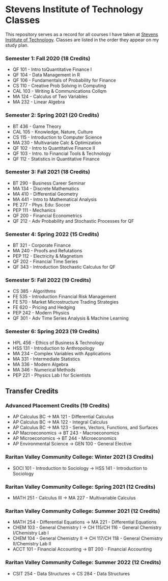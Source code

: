# Stevens Institute of Technology Classes
This repository serves as a record for all courses I have taken at [Stevens Institute of Technology](https://stevens.edu). Classes are listed in the order they appear on my study plan.

### Semester 1: Fall 2020 (18 Credits)
- QF 101 - Intro toQuantitative Finance I
- QF 104 - Data Management in R
- QF 106 - Fundamentals of Probability for Finance
- CS 110 - Creative Prob Solving in Computing
- CAL 103 - Writing & Communications Collqm
- MA 124 - Calculus of Two Variables
- MA 232 - Linear Algebra

### Semester 2: Spring 2021 (20 Credits)
- BT 436 - Game Theory
- CAL 105 - Knowledge, Nature, Culture
- CS 115 - Introduction to Computer Science
- MA 230 - Multivariate Calc & Optimization
- QF 102 - Intro to Quantitative Finance II
- QF 103 - Intro. to Financial Tools & Technology
- QF 112 - Statistics in Quantitative Finance

### Semester 3: Fall 2021 (18 Credits)
- BT 290 - Business Career Seminar
- MA 134 - Discrete Mathematics
- MA 410 - Differential Geometry
- MA 441 - Intro to Mathematical Analysis
- PE 277 - Phys. Edu: Soccer
- PEP 111 - Mechanics
- QF 200 - Financial Econometrics
- QF 212 - Adv Probability and Stochastic Processes for QF

### Semester 4: Spring 2022 (15 Credits)
- BT 321 - Corporate Finance
- MA 240 - Proofs and Refutations
- PEP 112 - Electricity & Magnetism
- QF 202 - Financial Time Series
- QF 343 - Introduction Stochastic Calculus for QF

### Semester 5: Fall 2022 (19 Credits)
- CS 385 - Algorithms
- FE 535 - Introduction Financial Risk Management
- FE 570 - Market Microstructure Trading Strategies
- FE 620 - Pricing and Hedging
- PEP 242 - Modern Physics
- QF 301 - Adv Time Series Analysis & Machine Learning

### Semester 6: Spring 2023 (19 Credits)
- HPL 456 - Ethics of Business & Technology
- HSS 131 - Introduction to Anthropology
- MA 234 - Complex Variables with Applications
- MA 331 - Intermediate Statistics
- MA 336 - Modern Algebra
- MA 346 - Numerical Methods
- PEP 221 - Physics Lab I for Scientists

## Transfer Credits

### Advanced Placement Credits (19 Credits)
- AP Calculus BC -> MA 121 - Differential Calculus
- AP Calculus BC -> MA 122 - Integral Calculus
- AP Calculus BC -> MA 123 - Series, Vectors, Functions, and Surfaces
- AP Macroeconomics -> BT 243 - Macroeconomics
- AP Microeconomics -> BT 244 - Microeconomics
- AP Environmental Science -> GEN 100 - General Elective

### Raritan Valley Community College: Winter 2021 (3 Credits)
- SOCI 101 - Introduction to Sociology -> HSS 141 - Introduction to Sociology

### Raritan Valley Community College: Spring 2021 (12 Credits)
- MATH 251 - Calculus III -> MA 227 - Multivariable Calculus

### Raritan Valley Community College: Summer 2021 (12 Credits)
- MATH 254 - Differential Equations -> MA 221 - Differential Equations
- CHEM 103 - General Chemistry I -> CH 115/CH 116 - General Chemistry I/Chemistry Lab I
- CHEM 104 - General Chemistry II -> CH 117/CH 118 - General Chemistry II/Chemistry Lab II
- ACCT 101 - Financial Accounting -> BT 200 - Financial Accounting

### Raritan Valley Community College: Summer 2022 (12 Credits)
- CSIT 254 - Data Structures -> CS 284 - Data Structures

